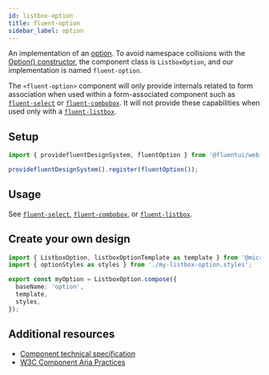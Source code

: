 ```yaml
---
id: listbox-option
title: fluent-option
sidebar_label: option
---
```


An implementation of an [option](https://w3c.github.io/aria/#option). To avoid namespace collisions with the [Option() constructor](https://developer.mozilla.org/en-US/docs/Web/API/HTMLOptionElement/Option), the component class is `ListboxOption`, and our implementation is named `fluent-option`.

The `<fluent-option>` component will only provide internals related to form association when used within a form-associated component such as [`fluent-select`](/docs/components/select) or [`fluent-combobox`](/docs/components/combobox). It will not provide these capabilities when used only with a [`fluent-listbox`](/docs/components/listbox).

## Setup

```ts
import { providefluentDesignSystem, fluentOption } from '@fluentui/web-components';

providefluentDesignSystem().register(fluentOption());
```

## Usage

See [`fluent-select`](/docs/components/select), [`fluent-combobox`](/docs/components/combobox), or [`fluent-listbox`](/docs/components/listbox).

## Create your own design

```ts
import { ListboxOption, listboxOptionTemplate as template } from '@microsoft/fast-foundation';
import { optionStyles as styles } from './my-listbox-option.styles';

export const myOption = ListboxOption.compose({
  baseName: 'option',
  template,
  styles,
});
```

## Additional resources

- [Component technical specification](https://github.com/microsoft/fast/blob/master/packages/web-components/fast-foundation/src/listbox-option/listbox-option.spec.md)
- [W3C Component Aria Practices](https://w3c.github.io/aria/#option)

